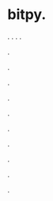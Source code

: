# bitpy.
.
.
.
.












.






















































.
























.



























.

















































































.































































.































































































.















.


































































.


































.
